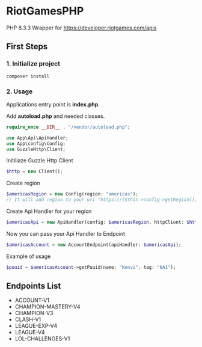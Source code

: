 # RiotGamesPHP

PHP 8.3.3 Wrapper for https://developer.riotgames.com/apis

## First Steps

### 1. Initialize project

```angular2html
composer install
```

### 2. Usage

Applications entry point is **index.php**.

Add **autoload.php** and needed classes.
```php
require_once __DIR__ . "/vendor/autoload.php";

use App\Api\ApiHandler;
use App\config\Config;
use GuzzleHttp\Client;
```
Initiliaze Guzzle Http Client
```php
$http = new Client();
```
Create region
```php
$americasRegion = new Config(region: "americas"); 
// It will add region to your uri "https://{$this->config->getRegion()}.api.riotgames.com/",
```
Create Api Handler for your region
```php
$americasApi = new ApiHandler(config: $americasRegion, httpClient: $http);
```
Now you can pass your Api Handler to Endpoint

```php
$americasAccount = new AccountEndpoint(apiHandler: $americasApi);
```
Example of usage
```php
$puuid = $americasAccount->getPuuid(name: "Kenvi", tag: "NA1");
```

## Endpoints List
- ACCOUNT-V1
- CHAMPION-MASTERY-V4
- CHAMPION-V3
- CLASH-V1
- LEAGUE-EXP-V4
- LEAGUE-V4
- LOL-CHALLENGES-V1
